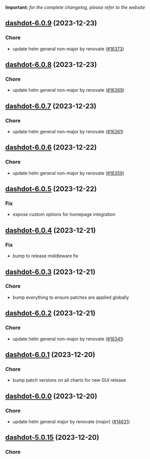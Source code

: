 **Important:**
*for the complete changelog, please refer to the website*




## [dashdot-6.0.9](https://github.com/truecharts/charts/compare/dashdot-6.0.8...dashdot-6.0.9) (2023-12-23)

### Chore

- update helm general non-major by renovate ([#16373](https://github.com/truecharts/charts/issues/16373))
  
  


## [dashdot-6.0.8](https://github.com/truecharts/charts/compare/dashdot-6.0.7...dashdot-6.0.8) (2023-12-23)

### Chore

- update helm general non-major by renovate ([#16369](https://github.com/truecharts/charts/issues/16369))
  
  


## [dashdot-6.0.7](https://github.com/truecharts/charts/compare/dashdot-6.0.6...dashdot-6.0.7) (2023-12-23)

### Chore

- update helm general non-major by renovate ([#16361](https://github.com/truecharts/charts/issues/16361))
  
  


## [dashdot-6.0.6](https://github.com/truecharts/charts/compare/dashdot-6.0.5...dashdot-6.0.6) (2023-12-22)

### Chore

- update helm general non-major by renovate ([#16359](https://github.com/truecharts/charts/issues/16359))
  
  


## [dashdot-6.0.5](https://github.com/truecharts/charts/compare/dashdot-6.0.4...dashdot-6.0.5) (2023-12-22)

### Fix

- expose custom options for homepage integration
  
  


## [dashdot-6.0.4](https://github.com/truecharts/charts/compare/dashdot-6.0.3...dashdot-6.0.4) (2023-12-21)

### Fix

- bump to release middleware fix
  
  


## [dashdot-6.0.3](https://github.com/truecharts/charts/compare/dashdot-6.0.2...dashdot-6.0.3) (2023-12-21)

### Chore

- bump everything to ensure patches are applied globally
  
  


## [dashdot-6.0.2](https://github.com/truecharts/charts/compare/dashdot-6.0.1...dashdot-6.0.2) (2023-12-21)

### Chore

- update helm general non-major by renovate ([#16341](https://github.com/truecharts/charts/issues/16341))
  
  


## [dashdot-6.0.1](https://github.com/truecharts/charts/compare/dashdot-6.0.0...dashdot-6.0.1) (2023-12-20)

### Chore

- bump patch versions on all charts for new GUI release
  
  


## [dashdot-6.0.0](https://github.com/truecharts/charts/compare/dashdot-5.0.15...dashdot-6.0.0) (2023-12-20)

### Chore

- update helm general major by renovate (major) ([#14631](https://github.com/truecharts/charts/issues/14631))
  
  


## [dashdot-5.0.15](https://github.com/truecharts/charts/compare/dashdot-5.0.14...dashdot-5.0.15) (2023-12-20)

### Chore
